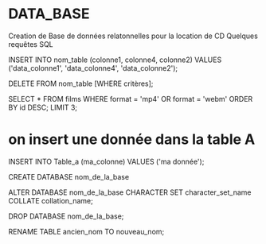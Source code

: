 # DATA_BASE
Creation de Base de données  relatonnelles pour la location de CD
 Quelques requêtes SQL 
 
INSERT INTO nom_table (colonne1, colonne4, colonne2)
VALUES ('data_colonne1', 'data_colonne4', 'data_colonne2');

DELETE FROM nom_table
[WHERE critères];

SELECT *
FROM films
WHERE format = 'mp4' OR format = 'webm'
ORDER BY id DESC;
LIMIT 3;

# on insert une donnée dans la table A
INSERT INTO Table_a (ma_colonne) VALUES ('ma donnée');

CREATE DATABASE nom_de_la_base

ALTER DATABASE nom_de_la_base CHARACTER SET character_set_name COLLATE collation_name;

DROP DATABASE nom_de_la_base;

RENAME TABLE ancien_nom TO nouveau_nom;
